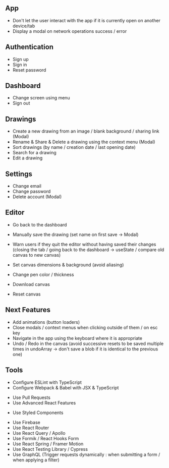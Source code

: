 ## App

- Don't let the user interact with the app if it is currently open on another device/tab
- Display a modal on network operations success / error

## Authentication

- Sign up
- Sign in
- Reset password

## Dashboard

- Change screen using menu
- Sign out

## Drawings

- Create a new drawing from an image / blank background / sharing link (Modal)
- Rename & Share & Delete a drawing using the context menu (Modal)
- Sort drawings (by name / creation date / last opening date)
- Search for a drawing
- Edit a drawing

## Settings

- Change email
- Change password
- Delete account (Modal)

## Editor

- Go back to the dashboard
- Manually save the drawing (set name on first save -> Modal)
- Warn users if they quit the editor without having saved their changes (closing the tab / going back to the dashboard -> useState / compare old canvas to new canvas)

- Set canvas dimensions & background (avoid aliasing)
- Change pen color / thickness
- Download canvas
- Reset canvas

## Next Features

- Add animations (button loaders)
- Close modals / context menus when clicking outside of them / on esc key
- Navigate in the app using the keyboard where it is appropriate
- Undo / Redo in the canvas (avoid successive resets to be saved multiple times in undoArray -> don't save a blob if it is identical to the previous one)

## Tools

* Configure ESLint with TypeScript
* Configure Webpack & Babel with JSX & TypeScript
- Use Pull Requests
- Use Advanced React Features

* Use Styled Components
- Use Firebase
- Use React Router
- Use React Query / Apollo
- Use Formik / React Hooks Form
- Use React Spring / Framer Motion
- Use React Testing Library / Cypress
- Use GraphQL (Trigger requests dynamically : when submitting a form / when applying a filter)